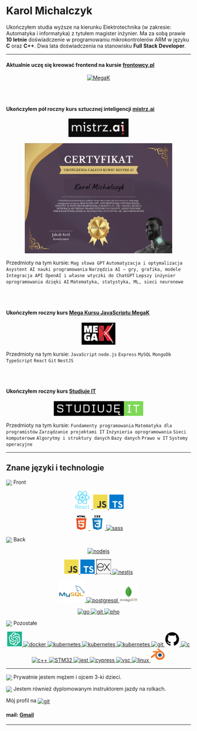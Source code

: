 #  Karol Michalczyk
Ukończyłem studia wyższe na kierunku Elektrotechnika (w zakresie: Automatyka i informatyka) z tytułem magister inżynier.
Ma za sobą prawie **10 letnie** doświadczenie w programowaniu mikrokontrolerów ARM w języku **C** oraz **C++**.
Dwa lata doświadczenia na stanowisku **Full Stack Developer**.

<hr/>

#### Aktualnie uczę się kreować frontend na kursie [frontowcy.pl](https://frontowcy.pl/) 

<p align="center">
  <a href="https://frontowcy.pl/" target="_blank" rel="noreferrer"> <img src="https://frontowcy.pl/images/logo-p-500.png" alt="MegaK" height="50"/>
  </a>
</p>





<br/><br/>

#### Ukończyłem pół roczny kurs sztucznej inteligencji [mistrz.ai](https://mistrz.ai/) 

<p align="center">
  <a href="https://mistrz.ai/" target="_blank" rel="noreferrer"> <img src="./images/mistrz-ai-logo.jpg" alt="MegaK" height="50"/>
  </a>
</p>

<p align="center">
  <a href="https://drive.google.com/file/d/1pV5cqlsbZ0aVAe26ijL78quFtXrFwroA/view" target="_blank" rel="noreferrer"> <img src="./images/mistrz-ai.jpg" alt="MegaK" height="300"/>
  </a>
</p>


Przedmioty na tym kursie:
`Mag słowa GPT` `Automatyzacja i optymalizacja` `Asystent AI nauki programowania` `Narzędzia AI – gry, grafika, modele` `Integracja API OpenAI i własne wtyczki do ChatGPT` `Lepszy inżynier oprogramowania dzięki AI` `Matematyka, statystyka, ML, sieci neuronowe`

<br/><br/>

#### Ukończyłem roczny kurs [Mega Kursu JavaScriptu MegaK](https://www.megak.pl) 
<p align="center">
  <a href="https://www.megak.pl/" target="_blank" rel="noreferrer"> <img src="./images/megak.png" alt="MegaK" height="60"/>
  </a>
</p>

Przedmioty na tym kursie:
`JavaScript` `node.js` `Express` `MySQL` `MongoDb` `TypeScript` `React` `Git` `NestJS`

<br/><br/>

#### Ukończyłem roczny kurs [Studiuje IT](https://www.studiuje.it/) 
<p align="center">
  <a href="https://www.studiuje.it/" target="_blank" rel="noreferrer"> <img src="./images/studiujeit.png" alt="MegaK" height="40"/>
  </a>
</p>

Przedmioty na tym kursie: `Fundamenty programowania` `Matematyka dla programistów` `Zarządzanie projektami IT` `Inżynieria oprogramowania` `Sieci komputerowe` `Algorytmy i struktury danych` `Bazy danych` `Prawo w IT` `Systemy operacyjne` 

<hr/>

## Znane języki i technologie

<img src="https://www.svgrepo.com/show/379153/flip-to-front.svg" width="40" float="left" align="center"/> Front

<p align="center">
  <a href="https://reactjs.org/" target="_blank" rel="noreferrer"> <img src="https://raw.githubusercontent.com/devicons/devicon/master/icons/react/react-original-wordmark.svg" alt="react" width="50" height="50"/>
  </a>
  <a href="https://developer.mozilla.org/en-US/docs/Web/JavaScript" target="_blank" rel="noreferrer"> <img src="https://raw.githubusercontent.com/devicons/devicon/master/icons/javascript/javascript-original.svg" alt="javascript" width="40" height="40"/>
  </a>
  <a href="https://www.typescriptlang.org/" target="_blank" rel="noreferrer"> <img src="https://raw.githubusercontent.com/devicons/devicon/master/icons/typescript/typescript-original.svg" alt="typescript" width="40" height="40"/>
  </a> 
</p>

<p align="center">
  <a href="https://www.w3.org/html/" target="_blank" rel="noreferrer"> <img src="https://raw.githubusercontent.com/devicons/devicon/master/icons/html5/html5-original-wordmark.svg" alt="html5" width="40" height="40"/> 
  </a> 
  <a href="https://www.w3schools.com/css/" target="_blank" rel="noreferrer">
  <img src="https://raw.githubusercontent.com/devicons/devicon/master/icons/css3/css3-original-wordmark.svg" alt="css3" width="40" height="40"/> 
  </a> 
   <a href="https://sass-lang.com/" target="_blank" rel="noreferrer"> <img src="https://upload.wikimedia.org/wikipedia/commons/thumb/9/96/Sass_Logo_Color.svg/2560px-Sass_Logo_Color.svg.png" alt="sass" width="40" height="40"/>
  </a> 
</p>

<img src="https://www.svgrepo.com/show/379154/flip-to-back.svg" width="40" float="left" align="center"/> Back

<p align="center">
  <a href="https://nodejs.org" target="_blank" rel="noreferrer"> <img src="https://www.svgrepo.com/show/303360/nodejs-logo.svg" alt="nodejs" width="100"/>
  </a> 
</p>
<p align="center" float="top">
  <a href="https://developer.mozilla.org/en-US/docs/Web/JavaScript" target="_blank" rel="noreferrer"> <img src="https://raw.githubusercontent.com/devicons/devicon/master/icons/javascript/javascript-original.svg" alt="javascript" width="40" height="40"/>
  </a> 
  <a href="https://www.typescriptlang.org/" target="_blank" rel="noreferrer"> <img src="https://raw.githubusercontent.com/devicons/devicon/master/icons/typescript/typescript-original.svg" alt="typescript" width="40" height="40"/>
  </a> 
  <a href="https://expressjs.com" target="_blank" rel="noreferrer">
  <img src="./images/express.jpg" alt="express" height="40"/> 
  </a> 
  <a href="https://nestjs.com/" target="_blank" rel="noreferrer"> <img src="https://nestjs.com/logo-small-gradient.76616405.svg" alt="nestjs" width="50" height="40"/>
  </a> 
</p>

<p align="center">
  <a href="https://www.mysql.com/" target="_blank" rel="noreferrer"> <img src="https://raw.githubusercontent.com/devicons/devicon/master/icons/mysql/mysql-original-wordmark.svg" alt="mysql" width="70" height="60"/> 
  </a> 
  <a href="https://www.postgresql.org/" target="_blank" rel="noreferrer"> <img src="https://www.svgrepo.com/show/354200/postgresql.svg" alt="postgresql" width="50" height="40"/> 
  </a> 
  <a href="https://www.mongodb.com/" target="_blank" rel="noreferrer"> <img src="https://raw.githubusercontent.com/devicons/devicon/master/icons/mongodb/mongodb-original-wordmark.svg" alt="mongodb" width="50" height="45"/> 
  </a> 
</p>
<p align="center">
  <a href="https://go.dev/" target="_blank" rel="noreferrer"> <img src="https://raw.githubusercontent.com/jmnote/z-icons/master/svg/go.svg" alt="go" height="30"/> 
  </a> 
  <a href="https://www.python.org/" target="_blank" rel="noreferrer"> <img src="https://raw.githubusercontent.com/jmnote/z-icons/master/svg/python.svg" alt="git" height="30"/> 
  </a> 
  <a href="https://www.php.net/" rel="noreferrer"> <img src="https://www.svgrepo.com/show/303208/php-1-logo.svg" alt="php" width="30" /> 
  </a> 
</p>

<img src="https://www.svgrepo.com/show/426067/tools1.svg" width="40" align="center"/> Pozostałe

<p align="center">
  <a href="https://openai.com/" target="_blank" rel="noreferrer"> <img src="./images/gpt.jpg" alt="ChatGPT" width="40" height="40"/> 
  </a> 
  <a href="https://www.docker.com/" target="_blank" rel="noreferrer"> <img src="https://www.svgrepo.com/show/331370/docker.svg" alt="docker" width="50" height="40"/> 
  </a> 
  <a href="https://kubernetes.io/" target="_blank" rel="noreferrer"> <img src="https://raw.githubusercontent.com/jmnote/z-icons/master/svg/kubernetes.svg" alt="kubernetes" width="40" height="40"/> 
  </a> 
  </a> 
  <a href="https://aws.amazon.com/" target="_blank" rel="noreferrer"> <img src="https://www.svgrepo.com/show/448266/aws.svg" alt="kubernetes" width="40" height="40"/> 
  </a> 
  <a href="https://aws.amazon.com/eks/" target="_blank" rel="noreferrer"> <img src="https://www.svgrepo.com/show/448262/amazon-eks.svg" alt="kubernetes" width="40" height="40"/> 
  </a> 	
  <a href="https://git-scm.com/" target="_blank" rel="noreferrer"> <img src="https://www.vectorlogo.zone/logos/git-scm/git-scm-icon.svg" alt="git" width="50" height="40"/> 
  </a> 
  <a href="https://github.com/" target="_blank" rel="noreferrer"> <img src="./images/github.png" alt="github" width="40" height="40"/>
  </a>
  <a href="" target="_blank" rel="noreferrer"> <img src="https://raw.githubusercontent.com/jmnote/z-icons/master/svg/c.svg" alt="c" width="50" height="40"/> 
  </a> 
  <a href="" target="_blank" rel="noreferrer"> <img src="https://raw.githubusercontent.com/jmnote/z-icons/master/svg/cpp.svg" alt="c++" width="50" height="40"/> 
  </a> 
  <a href="https://www.st.com/content/st_com/en.html/" target="_blank" rel="noreferrer"> <img src="https://wiki.stmicroelectronics.cn/stm32mcu/nsfr_img_auth.php/4/4e/STM32.png" alt="STM32" width="40" height="40"/> 
  </a> 
  <a href="https://jestjs.io/" target="_blank" rel="noreferrer"> <img src="https://www.svgrepo.com/show/373701/jest-snapshot.svg" alt="jest" width="50" height="40"/> 
  </a> 
  <a href="https://saucelabs.com/resources/blog/getting-started-with-cypress/" target="_blank" rel="noreferrer"> <img src="https://www.svgrepo.com/show/353630/cypress.svg" alt="cypress" width="40" height="40"/> 
  </a> 
  <a href="https://code.visualstudio.com/" target="_blank" rel="noreferrer"> <img src="https://www.svgrepo.com/show/374171/vscode.svg" alt="vsc" width="40" height="40"/> 
  </a> 
  <a href="https://ubuntu.com/" target="_blank" rel="noreferrer"> <img src="https://www.svgrepo.com/show/448236/linux.svg" alt="linux" width="40" height="40"/> 
  </a> 
  <a href="https://www.blender.org/" target="_blank" rel="noreferrer"> <img src="./images/blender.jpg" alt="blender" width="40" height="40"/> 
  </a> 
</p>

	
<hr/>
<img src="https://www.svgrepo.com/show/199642/teaching-child.svg" width="50" float="left" align="center"/>
Prywatnie jestem mężem i ojcem 3-ki dzieci.

<img src="https://www.svgrepo.com/show/84595/roller-skates.svg" width="40" float="left" align="center"/> Jestem również dyplomowanym instruktorem jazdy na rolkach.

Mój profil na <a href="https://www.linkedin.com/in/karol-michalczyk-keszua83/" target="_blank" rel="noreferrer"> <img src="https://www.vectorlogo.zone/logos/linkedin/linkedin-ar21.svg" alt="git" width="85" height="40" align="center"/> 
</a>

#### mail: [Gmail](mailto:keszua@gmail.com)

<hr/>
